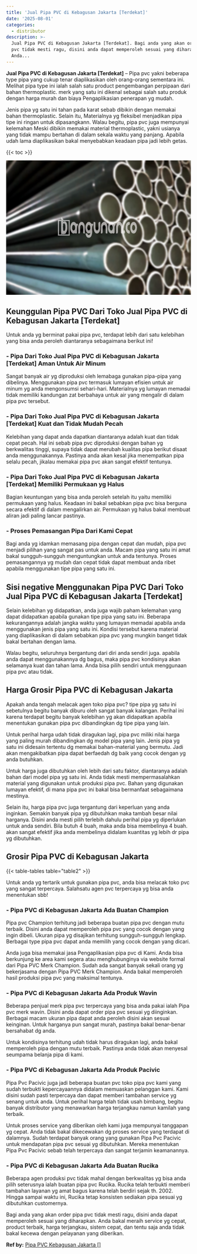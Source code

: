 ```yaml
---
title: 'Jual Pipa PVC di Kebagusan Jakarta [Terdekat]'
date: '2025-08-01'
categories:
  - distributor
description: >-
  Jual Pipa PVC di Kebagusan Jakarta [Terdekat]. Bagi anda yang akan order pipa
  pvc tidak mesti ragu, disini anda dapat memperoleh sesuai yang diharapkan.
  Anda...
---
```


**Jual Pipa PVC di Kebagusan Jakarta \[Terdekat\]** – Pipa pvc yakni beberapa type pipa yang cukup tenar diaplikasikan oleh orang-orang sementara ini. Melihat pipa type ini ialah salah satu product pengembangan perpipaan dari bahan thermoplastic. merk yang satu ini dikenal sebagai salah satu produk dengan harga murah dan biaya Pengaplikasian penerapan yg mudah.

Jenis pipa yg satu ini tahan pada karat sebab dibikin dengan memakai bahan thermoplastic. Selain itu, Materialnya yg fleksibel menjadikan pipa tipe ini ringan untuk dipasangkann. Walau begitu, pipa pvc juga mempunyai kelemahan Meski dibikin memakai material thermoplastic, yakni usianya yang tidak mampu bertahan di dalam sekala waktu yang panjang. Apabila udah lama diaplikasikan bakal menyebabkan keadaan pipa jadi lebih getas.

{{< toc >}}

![Jual Pipa PVC di Kebagusan Jakarta [Terdekat]](/images/jaul-pipa-pvc-37.png)

## Keunggulan Pipa PVC Dari Toko Jual Pipa PVC di Kebagusan Jakarta \[Terdekat\]

Untuk anda yg berminat pakai pipa pvc, terdapat lebih dari satu kelebihan yang bisa anda peroleh diantaranya sebagaimana berikut ini!

### \- Pipa Dari Toko Jual Pipa PVC di Kebagusan Jakarta \[Terdekat\] Aman Untuk Air Minum

Sangat banyak air yg diproduksi oleh lemabaga gunakan pipa-pipa yang dibelinya. Menggunakan pipa pvc termasuk lumayan efisien untuk air minum yg anda mengonsumsi sehari-hari. Materialnya yg lumayan memadai tidak memiliki kandungan zat berbahaya untuk air yang mengalir di dalam pipa pvc tersebut.

### \- Pipa Dari Toko Jual Pipa PVC di Kebagusan Jakarta \[Terdekat\] Kuat dan Tidak Mudah Pecah

Kelebihan yang dapat anda dapatkan diantaranya adalah kuat dan tidak cepat pecah. Hal ini sebab pipa pvc diproduksi dengan bahan yg berkwalitas tinggi, supaya tidak dapat merubah kualitas pipa berikut disaat anda menggunakannya. Pastinya anda akan kesal jika menempatkan pipa selalu pecah, jikalau memakai pipa pvc akan sangat efektif tentunya.

### \- Pipa Dari Toko Jual Pipa PVC di Kebagusan Jakarta \[Terdekat\] Memiliki Permukaan yg Halus

Bagian keuntungan yang bisa anda peroleh setelah itu yaitu memiliki permukaan yang halus. Keadaan ini bakal sebabkan pipa pvc bisa berguna secara efektif di dalam mengalirkan air. Permukaan yg halus bakal membuat aliran jadi paling lancar pastinya.

### \- Proses Pemasangan Pipa Dari Kami Cepat

Bagi anda yg idamkan memasang pipa dengan cepat dan mudah, pipa pvc menjadi pilihan yang sangat pas untuk anda. Macam pipa yang satu ini amat bakal sungguh-sungguh menguntungkan untuk anda tentunya. Proses pemasangannya yg mudah dan cepat tidak dapat membuat anda ribet apabila menggunakan tipe pipa yang satu ini.

## Sisi negative Menggunakan Pipa PVC Dari Toko Jual Pipa PVC di Kebagusan Jakarta \[Terdekat\]

Selain kelebihan yg didapatkan, anda juga wajib paham kelemahan yang dapat didapatkan apabila gunakan tipe pipa yang satu ini. Beberapa kekurangannya adalah jangka waktu yang lumayan memadai apabila anda menggunakan jenis pipa yang satu ini. Kondisi tersebut karena material yang diaplikasikan di dalam sebabkan pipa pvc yang mungkin banget tidak bakal bertahan dengan lama.

Walau begitu, seluruhnya bergantung dari diri anda sendiri juga. apabila anda dapat menggunakannya dg bagus, maka pipa pvc kondisinya akan selamanya kuat dan tahan lama. Anda bisa pilih sendiri untuk menggunaan pipa pvc atau tidak.

## Harga Grosir Pipa PVC di Kebagusan Jakarta

Apakah anda tengah melacak agen toko pipa pvc? tipe pipa yg satu ini sebetulnya begitu banyak diburu oleh sangat banyak kalangan. Perihal ini karena terdapat begitu banyak kelebihan yg akan didapatkan apabila menentukan gunakan pipa pvc dibandingkan dg tipe pipa yang lain.

Untuk perihal harga udah tidak diragukan lagi, pipa pvc miliki nilai harga yang paling murah dibandingkan dg model pipa yang lain. Jenis pipa yg satu ini didesain tertentu dg memakai bahan-material yang bermutu. Jadi akan mengakibatkan pipa dapat berfaedah dg baik yang cocok dengan yg anda butuhkan.

Untuk harga juga dibutuhkan oleh lebih dari satu faktor, diantaranya adalah bahan dari model pipa yg satu ini. Anda tidak mesti mempermasalahkan material yang digunakan untuk produksi pipa pvc. Bahan yang digunakan lumayan efektif, di mana pipa pvc ini bakal bisa bermanfaat sebagaimana mestinya.

Selain itu, harga pipa pvc juga tergantung dari keperluan yang anda inginkan. Semakin banyak pipa yg dibutuhkan maka tambah besar nilai harganya. Disini anda mesti pilih terlebih dahulu perihal pipa yg diperlukan untuk anda sendiri. Bila butuh 4 buah, maka anda bisa membelinya 4 buah. akan sangat efektif jika anda membelinya didalam kuantitas yg lebih dr pipa yg dibutuhkan.

## Grosir Pipa PVC di Kebagusan Jakarta

{{< table-tables table="table2" >}}

Untuk anda yg tertarik untuk gunakan pipa pvc, anda bisa melacak toko pvc yang sangat terpercaya. Salahsatu agen pvc terpercaya yg bisa anda menentukan sbb!

### \- Pipa PVC di Kebagusan Jakarta Ada Buatan Champion

Pipa pvc Champion terhitung jadi beberapa buatan pipa pvc dengan mutu terbaik. Disini anda dapat memperoleh pipa pvc yang cocok dengan yang ingin dibeli. Ukuran pipa yg disajikan terhitung sungguh-sungguh lengkap. Berbagai type pipa pvc dapat anda memilih yang cocok dengan yang dicari.

Anda juga bisa memakai jasa Pengaplikasian pipa pvc di Kami. Anda bisa berkunjung ke area kami segera atau menghubunginya via website formal dari Pipa PVC Merk Champion. Sudah ada sangat banyak sekali orang yg bekerjasama dengan Pipa PVC Merk Champion. Anda bakal memperoleh hasil produksi pipa pvc yang maksimal tentunya.

### \- Pipa PVC di Kebagusan Jakarta Ada Produk Wavin

Beberapa penjual merk pipa pvc terpercaya yang bisa anda pakai ialah Pipa pvc merk wavin. Disini anda dapat order pipa pvc sesuai yg diinginkan. Berbagai macam ukuran pipa dapat anda peroleh disini akan sesuai keinginan. Untuk harganya pun sangat murah, pastinya bakal benar-benar bersahabat dg anda.

Untuk kondisinya terhitung udah tidak harus diragukan lagi, anda bakal memperoleh pipa dengan mutu terbaik. Pastinya anda tidak akan menyesal seumpama belanja pipa di kami.

### \- Pipa PVC di Kebagusan Jakarta Ada Produk Pacivic

Pipa Pvc Pacivic juga jadi beberapa buatan pvc toko pipa pvc kami yang sudah terbukti kepercayaannya didalam memuaskan pelanggan kami. Kami disini sudah pasti terpercaya dan dapat memberi tambahan service yg senang untuk anda. Untuk perihal harga telah tidak usah bimbang, begitu banyak distributor yang menawarkan harga terjangkau namun kamilah yang terbaik.

Untuk proses service yang diberikan oleh kami juga mempunyai tanggapan yg cepat. Anda tidak bakal dikecewakan dg proses service yang terdapat di dalamnya. Sudah terdapat banyak orang yang gunakan Pipa Pvc Pacivic untuk mendapatan pipa pvc sesuai yg dibutuhkan. Mereka menentukan Pipa Pvc Pacivic sebab telah terpercaya dan sangat terjamin keamanannya.

### \- Pipa PVC di Kebagusan Jakarta Ada Buatan Rucika

Beberapa agen produksi pvc tidak mahal dengan berkwalitas yg bisa anda pilih seterusnya ialah buatan pipa pvc Rucika. Rucika telah terbukti memberi tambahan layanan yg amat bagus karena telah berdiri sejak th. 2002. Hingga sampai waktu ini, Rucika tetap konsisten sediakan pipa sesuai yg dibutuhkan customernya.

Bagi anda yang akan order pipa pvc tidak mesti ragu, disini anda dapat memperoleh sesuai yang diharapkan. Anda bakal meraih service yg cepat, product terbaik, harga terjangkau, sistem cepat, dan tentu saja anda tidak bakal kecewa dengan pelayanan yang diberikan.

**Ref by:** [Pipa PVC Kebagusan Jakarta []](https://id.wikipedia.org/wiki/Pipa)

